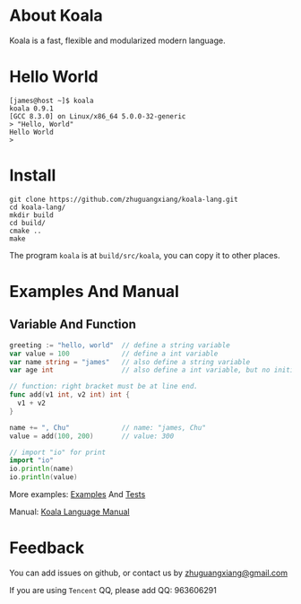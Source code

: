 
# About Koala

Koala is a fast, flexible and modularized modern language.

# Hello World

```shell
[james@host ~]$ koala
koala 0.9.1
[GCC 8.3.0] on Linux/x86_64 5.0.0-32-generic
> "Hello, World"
Hello World
>
```

# Install

```shell
git clone https://github.com/zhuguangxiang/koala-lang.git
cd koala-lang/
mkdir build
cd build/
cmake ..
make
```

The program `koala` is at `build/src/koala`, you can copy it to other places.

# Examples And Manual

## Variable And Function

```go
greeting := "hello, world"  // define a string variable
var value = 100             // define a int variable
var name string = "james"   // also define a string variable
var age int                 // also define a int variable, but no initial value

// function: right bracket must be at line end.
func add(v1 int, v2 int) int {
  v1 + v2
}

name += ", Chu"             // name: "james, Chu"
value = add(100, 200)       // value: 300

// import "io" for print
import "io"
io.println(name)
io.println(value)
```

More examples: [Examples](https://github.com/zhuguangxiang/koala-lang/tree/master/examples) And [Tests](https://github.com/zhuguangxiang/koala-lang/blob/master/test.kl)

Manual: [Koala Language Manual](https://github.com/zhuguangxiang/koala-lang/blob/master/docs/manual.md "Koala Language Manual")

# Feedback

You can add issues on github, or contact us by zhuguangxiang@gmail.com

If you are using `Tencent` QQ, please add QQ: 963606291
